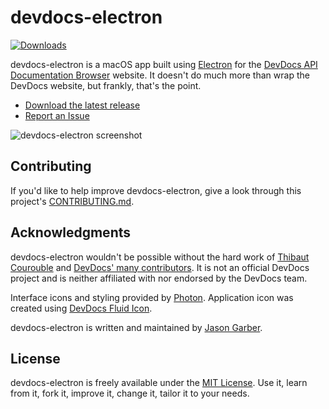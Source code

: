 # devdocs-electron

[![Downloads](https://img.shields.io/github/downloads/jgarber623/devdocs-electron/total.svg)](https://github.com/jgarber623/devdocs-electron/releases)

devdocs-electron is a macOS app built using [Electron](http://electron.atom.io/) for the [DevDocs API Documentation Browser](http://devdocs.io/) website. It doesn't do much more than wrap the DevDocs website, but frankly, that's the point.

- [Download the latest release](https://github.com/jgarber623/devdocs-electron/releases)
- [Report an Issue](https://github.com/jgarber623/devdocs-electron/issues)

![devdocs-electron screenshot](https://d3vv6lp55qjaqc.cloudfront.net/items/1Z423Z1T3K0904002u2I/devdocs-screenshot.png)

## Contributing

If you'd like to help improve devdocs-electron, give a look through this project's [CONTRIBUTING.md](https://github.com/jgarber623/devdocs-electron/bÂlob/master/CONTRIBUTING.md).

## Acknowledgments

devdocs-electron wouldn't be possible without the hard work of [Thibaut Courouble](http://thibaut.me/) and [DevDocs' many contributors](https://github.com/Thibaut/devdocs/graphs/contributors). It is not an official DevDocs project and is neither affiliated with nor endorsed by the DevDocs team.

Interface icons and styling provided by [Photon](http://photonkit.com/). Application icon was created using [DevDocs Fluid Icon](https://github.com/jgarber623/devdocs-fluid-icon).

devdocs-electron is written and maintained by [Jason Garber](https://sixtwothree.org/).

## License

devdocs-electron is freely available under the [MIT License](http://opensource.org/licenses/MIT). Use it, learn from it, fork it, improve it, change it, tailor it to your needs.
